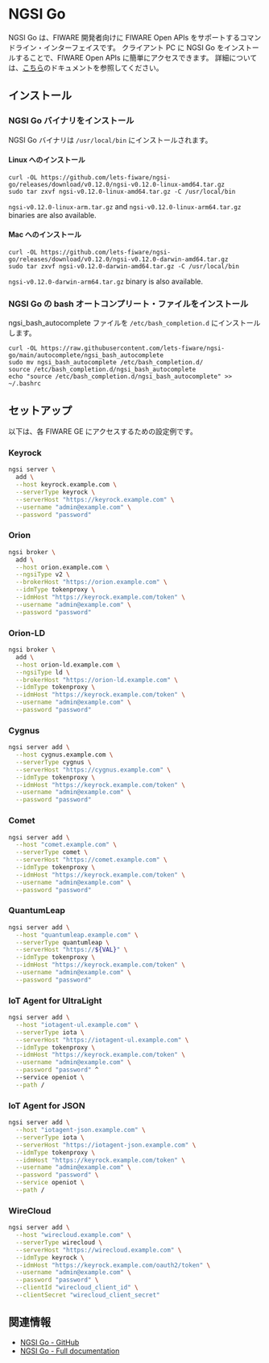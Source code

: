 # NGSI Go

NGSI Go は、FIWARE 開発者向けに FIWARE Open APIs をサポートするコマンドライン・インターフェイスです。
クライアント PC に NGSI Go をインストールすることで、FIWARE Open APIs に簡単にアクセスできます。
詳細については、[こちら](https://ngsi-go.letsfiware.jp/)のドキュメントを参照してください。

## インストール

### NGSI Go バイナリをインストール

NGSI Go バイナリは `/usr/local/bin` にインストールされます。

#### Linux へのインストール

```console
curl -OL https://github.com/lets-fiware/ngsi-go/releases/download/v0.12.0/ngsi-v0.12.0-linux-amd64.tar.gz
sudo tar zxvf ngsi-v0.12.0-linux-amd64.tar.gz -C /usr/local/bin
```

`ngsi-v0.12.0-linux-arm.tar.gz` and `ngsi-v0.12.0-linux-arm64.tar.gz` binaries are also available.

#### Mac へのインストール

```console
curl -OL https://github.com/lets-fiware/ngsi-go/releases/download/v0.12.0/ngsi-v0.12.0-darwin-amd64.tar.gz
sudo tar zxvf ngsi-v0.12.0-darwin-amd64.tar.gz -C /usr/local/bin
```

`ngsi-v0.12.0-darwin-arm64.tar.gz` binary is also available.

### NGSI Go の bash オートコンプリート・ファイルをインストール

ngsi_bash_autocomplete ファイルを `/etc/bash_completion.d` にインストールします。

```console
curl -OL https://raw.githubusercontent.com/lets-fiware/ngsi-go/main/autocomplete/ngsi_bash_autocomplete
sudo mv ngsi_bash_autocomplete /etc/bash_completion.d/
source /etc/bash_completion.d/ngsi_bash_autocomplete
echo "source /etc/bash_completion.d/ngsi_bash_autocomplete" >> ~/.bashrc
```

## セットアップ

以下は、各 FIWARE GE にアクセスするための設定例です。

### Keyrock

```bash
ngsi server \
  add \
  --host keyrock.example.com \
  --serverType keyrock \
  --serverHost "https://keyrock.example.com" \
  --username "admin@example.com" \
  --password "password"
```

### Orion

```bash
ngsi broker \
  add \
  --host orion.example.com \
  --ngsiType v2 \
  --brokerHost "https://orion.example.com" \
  --idmType tokenproxy \
  --idmHost "https://keyrock.example.com/token" \
  --username "admin@example.com" \
  --password "password"
```

### Orion-LD

```bash
ngsi broker \
  add \
  --host orion-ld.example.com \
  --ngsiType ld \
  --brokerHost "https://orion-ld.example.com" \
  --idmType tokenproxy \
  --idmHost "https://keyrock.example.com/token" \
  --username "admin@example.com" \
  --password "password"
```

### Cygnus

```bash
ngsi server add \
  --host cygnus.example.com \
  --serverType cygnus \
  --serverHost "https://cygnus.example.com" \
  --idmType tokenproxy \
  --idmHost "https://keyrock.example.com/token" \
  --username "admin@example.com" \
  --password "password"
```

### Comet

```bash
ngsi server add \
  --host "comet.example.com" \
  --serverType comet \
  --serverHost "https://comet.example.com" \
  --idmType tokenproxy \
  --idmHost "https://keyrock.example.com/token" \
  --username "admin@example.com" \
  --password "password"
```

### QuantumLeap

```bash
ngsi server add \
  --host "quantumleap.example.com" \
  --serverType quantumleap \
  --serverHost "https://${VAL}" \
  --idmType tokenproxy \
  --idmHost "https://keyrock.example.com/token" \
  --username "admin@example.com" \
  --password "password"
```

### IoT Agent for UltraLight

```bash
ngsi server add \
  --host "iotagent-ul.example.com" \
  --serverType iota \
  --serverHost "https://iotagent-ul.example.com" \
  --idmType tokenproxy \
  --idmHost "https://keyrock.example.com/token" \
  --username "admin@example.com" \
  --password "password" ^
  --service openiot \
  --path /
```

### IoT Agent for JSON

```bash
ngsi server add \
  --host "iotagent-json.example.com" \
  --serverType iota \
  --serverHost "https://iotagent-json.example.com" \
  --idmType tokenproxy \
  --idmHost "https://keyrock.example.com/token" \
  --username "admin@example.com" \
  --password "password" \
  --service openiot \
  --path /
```

### WireCloud

```bash
ngsi server add \
  --host "wirecloud.example.com" \
  --serverType wirecloud \
  --serverHost "https://wirecloud.example.com" \
  --idmType keyrock \
  --idmHost "https://keyrock.example.com/oauth2/token" \
  --username "admin@example.com" \
  --password "password" \
  --clientId "wirecloud_client_id" \
  --clientSecret "wirecloud_client_secret"
```

## 関連情報

-   [NGSI Go - GitHub](https://github.com/lets-fiware/ngsi-go)
-   [NGSI Go - Full documentation](https://ngsi-go.letsfiware.jp/)

